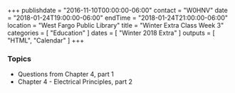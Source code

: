 +++
publishdate = "2016-11-10T00:00:00-06:00"
contact = "W0HNV"
date = "2018-01-24T19:00:00-06:00"
endTime = "2018-01-24T21:00:00-06:00"
location = "West Fargo Public Library"
title = "Winter Extra Class Week 3"
categories = [ "Education" ]
dates = [ "Winter 2018 Extra" ]
outputs = [ "HTML", "Calendar" ]
+++

### Topics

* Questions from Chapter 4, part 1
* Chapter 4 - Electrical Principles, part 2
